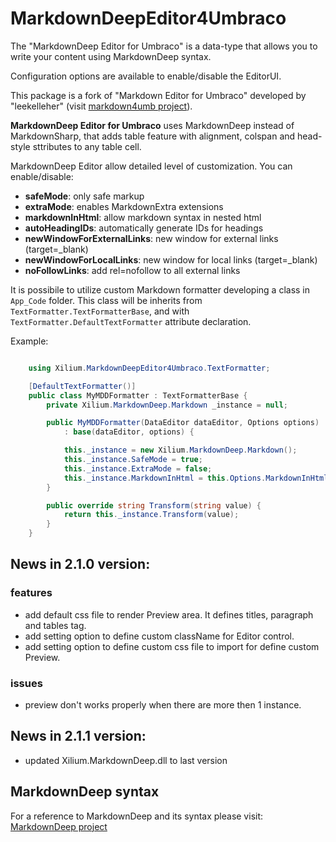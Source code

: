 MarkdownDeepEditor4Umbraco
==========================

The "MarkdownDeep Editor for Umbraco" is a data-type that allows you to write your content using MarkdownDeep syntax.

Configuration options are available to enable/disable the EditorUI.

This package is a fork of "Markdown Editor for Umbraco" developed by "leekelleher"
(visit [markdown4umb project](http://markdown4umb.codeplex.com/)).

**MarkdownDeep Editor for Umbraco** uses MarkdownDeep instead of MarkdownSharp, that adds table feature with alignment,
colspan and head-style sttributes to any table cell.

MarkdownDeep Editor allow detailed level of customization. You can enable/disable:

* **safeMode**: only safe markup
* **extraMode**: enables MarkdownExtra extensions
* **markdownInHtml**: allow markdown syntax in nested html
* **autoHeadingIDs**: automatically generate IDs for headings
* **newWindowForExternalLinks**: new window for external links (target=_blank)
* **newWindowForLocalLinks**: new window for local links (target=_blank)
* **noFollowLinks**: add rel=nofollow to all external links


It is possibile to utilize custom Markdown formatter developing a class in `App_Code` folder. This class will be
inherits from `TextFormatter.TextFormatterBase`, and with `TextFormatter.DefaultTextFormatter` attribute declaration.

Example:
	
```c#

	using Xilium.MarkdownDeepEditor4Umbraco.TextFormatter;

	[DefaultTextFormatter()]
	public class MyMDDFormatter : TextFormatterBase {
		private Xilium.MarkdownDeep.Markdown _instance = null;

		public MyMDDFormatter(DataEditor dataEditor, Options options)
			: base(dataEditor, options) {

			this._instance = new Xilium.MarkdownDeep.Markdown();
			this._instance.SafeMode = true;
			this._instance.ExtraMode = false;
			this._instance.MarkdownInHtml = this.Options.MarkdownInHtml;
		}

		public override string Transform(string value) {
			return this._instance.Transform(value);
		}
	}

```

## News in 2.1.0 version:

### features

* add default css file to render Preview area. It defines titles, paragraph and tables tag.
* add setting option to define custom className for Editor control.
* add setting option to define custom css file to import for define custom Preview.

### issues

* preview don't works properly when there are more then 1 instance.

## News in 2.1.1 version:

* updated Xilium.MarkdownDeep.dll to last version

 
## MarkdownDeep syntax

For a reference to MarkdownDeep and its syntax please visit: [MarkdownDeep project](https://github.com/Xilium-it/MarkdownDeep)



